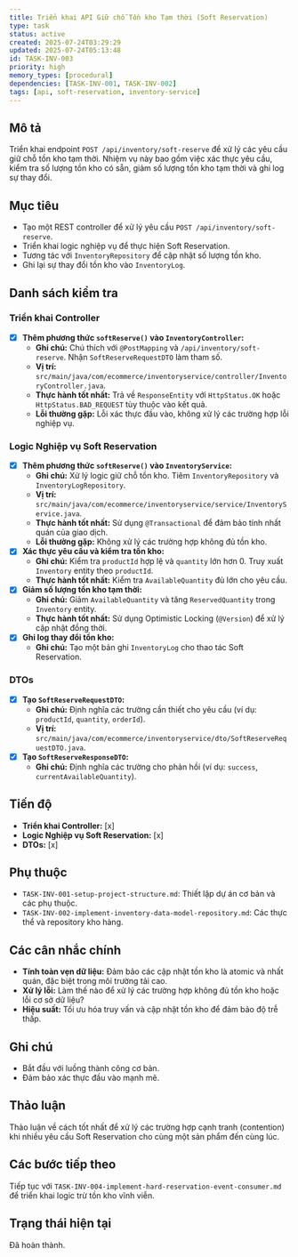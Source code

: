 ```yaml
---
title: Triển khai API Giữ chỗ Tồn kho Tạm thời (Soft Reservation)
type: task
status: active
created: 2025-07-24T03:29:29
updated: 2025-07-24T05:13:48
id: TASK-INV-003
priority: high
memory_types: [procedural]
dependencies: [TASK-INV-001, TASK-INV-002]
tags: [api, soft-reservation, inventory-service]
---
```


## Mô tả

Triển khai endpoint `POST /api/inventory/soft-reserve` để xử lý các yêu cầu giữ chỗ tồn kho tạm thời. Nhiệm vụ này bao gồm việc xác thực yêu cầu, kiểm tra số lượng tồn kho có sẵn, giảm số lượng tồn kho tạm thời và ghi log sự thay đổi.

## Mục tiêu

*   Tạo một REST controller để xử lý yêu cầu `POST /api/inventory/soft-reserve`.
*   Triển khai logic nghiệp vụ để thực hiện Soft Reservation.
*   Tương tác với `InventoryRepository` để cập nhật số lượng tồn kho.
*   Ghi lại sự thay đổi tồn kho vào `InventoryLog`.

## Danh sách kiểm tra

### Triển khai Controller
- [x] **Thêm phương thức `softReserve()` vào `InventoryController`:**
    - **Ghi chú:** Chú thích với `@PostMapping` và `/api/inventory/soft-reserve`. Nhận `SoftReserveRequestDTO` làm tham số.
    - **Vị trí:** `src/main/java/com/ecommerce/inventoryservice/controller/InventoryController.java`.
    - **Thực hành tốt nhất:** Trả về `ResponseEntity` với `HttpStatus.OK` hoặc `HttpStatus.BAD_REQUEST` tùy thuộc vào kết quả.
    - **Lỗi thường gặp:** Lỗi xác thực đầu vào, không xử lý các trường hợp lỗi nghiệp vụ.

### Logic Nghiệp vụ Soft Reservation
- [x] **Thêm phương thức `softReserve()` vào `InventoryService`:**
    - **Ghi chú:** Xử lý logic giữ chỗ tồn kho. Tiêm `InventoryRepository` và `InventoryLogRepository`.
    - **Vị trí:** `src/main/java/com/ecommerce/inventoryservice/service/InventoryService.java`.
    - **Thực hành tốt nhất:** Sử dụng `@Transactional` để đảm bảo tính nhất quán của giao dịch.
    - **Lỗi thường gặp:** Không xử lý các trường hợp không đủ tồn kho.
- [x] **Xác thực yêu cầu và kiểm tra tồn kho:**
    - **Ghi chú:** Kiểm tra `productId` hợp lệ và `quantity` lớn hơn 0. Truy xuất `Inventory` entity theo `productId`.
    - **Thực hành tốt nhất:** Kiểm tra `AvailableQuantity` đủ lớn cho yêu cầu.
- [x] **Giảm số lượng tồn kho tạm thời:**
    - **Ghi chú:** Giảm `AvailableQuantity` và tăng `ReservedQuantity` trong `Inventory` entity.
    - **Thực hành tốt nhất:** Sử dụng Optimistic Locking (`@Version`) để xử lý cập nhật đồng thời.
- [x] **Ghi log thay đổi tồn kho:**
    - **Ghi chú:** Tạo một bản ghi `InventoryLog` cho thao tác Soft Reservation.

### DTOs
- [x] **Tạo `SoftReserveRequestDTO`:**
    - **Ghi chú:** Định nghĩa các trường cần thiết cho yêu cầu (ví dụ: `productId`, `quantity`, `orderId`).
    - **Vị trí:** `src/main/java/com/ecommerce/inventoryservice/dto/SoftReserveRequestDTO.java`.
- [x] **Tạo `SoftReserveResponseDTO`:**
    - **Ghi chú:** Định nghĩa các trường cho phản hồi (ví dụ: `success`, `currentAvailableQuantity`).

## Tiến độ

*   **Triển khai Controller:** [x]
*   **Logic Nghiệp vụ Soft Reservation:** [x]
*   **DTOs:** [x]

## Phụ thuộc

*   `TASK-INV-001-setup-project-structure.md`: Thiết lập dự án cơ bản và các phụ thuộc.
*   `TASK-INV-002-implement-inventory-data-model-repository.md`: Các thực thể và repository kho hàng.

## Các cân nhắc chính

*   **Tính toàn vẹn dữ liệu:** Đảm bảo các cập nhật tồn kho là atomic và nhất quán, đặc biệt trong môi trường tải cao.
*   **Xử lý lỗi:** Làm thế nào để xử lý các trường hợp không đủ tồn kho hoặc lỗi cơ sở dữ liệu?
*   **Hiệu suất:** Tối ưu hóa truy vấn và cập nhật tồn kho để đảm bảo độ trễ thấp.

## Ghi chú

*   Bắt đầu với luồng thành công cơ bản.
*   Đảm bảo xác thực đầu vào mạnh mẽ.

## Thảo luận

Thảo luận về cách tốt nhất để xử lý các trường hợp cạnh tranh (contention) khi nhiều yêu cầu Soft Reservation cho cùng một sản phẩm đến cùng lúc.

## Các bước tiếp theo

Tiếp tục với `TASK-INV-004-implement-hard-reservation-event-consumer.md` để triển khai logic trừ tồn kho vĩnh viễn.

## Trạng thái hiện tại

Đã hoàn thành.